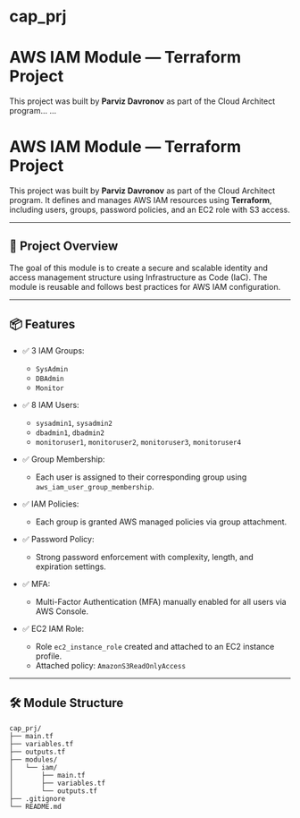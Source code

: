 # cap_prj

# AWS IAM Module — Terraform Project

This project was built by **Parviz Davronov** as part of the Cloud Architect program...
...


# AWS IAM Module — Terraform Project

This project was built by **Parviz Davronov** as part of the Cloud Architect program. It defines and manages AWS IAM resources using **Terraform**, including users, groups, password policies, and an EC2 role with S3 access.

---

## 🚀 Project Overview

The goal of this module is to create a secure and scalable identity and access management structure using Infrastructure as Code (IaC). The module is reusable and follows best practices for AWS IAM configuration.

---

## 📦 Features

- ✅ 3 IAM Groups:
  - `SysAdmin`
  - `DBAdmin`
  - `Monitor`

- ✅ 8 IAM Users:
  - `sysadmin1`, `sysadmin2`
  - `dbadmin1`, `dbadmin2`
  - `monitoruser1`, `monitoruser2`, `monitoruser3`, `monitoruser4`

- ✅ Group Membership:
  - Each user is assigned to their corresponding group using `aws_iam_user_group_membership`.

- ✅ IAM Policies:
  - Each group is granted AWS managed policies via group attachment.

- ✅ Password Policy:
  - Strong password enforcement with complexity, length, and expiration settings.

- ✅ MFA:
  - Multi-Factor Authentication (MFA) manually enabled for all users via AWS Console.

- ✅ EC2 IAM Role:
  - Role `ec2_instance_role` created and attached to an EC2 instance profile.
  - Attached policy: `AmazonS3ReadOnlyAccess`

---

## 🛠 Module Structure

```hcl
cap_prj/
├── main.tf
├── variables.tf
├── outputs.tf
├── modules/
│   └── iam/
│       ├── main.tf
│       ├── variables.tf
│       └── outputs.tf
├── .gitignore
└── README.md